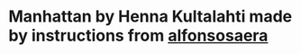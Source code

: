 # Manhattan by Henna Kultalahti made by instructions from [alfonsosaera](https://github.com/alfonsosaera/myManhattan/blob/master/README.md)
